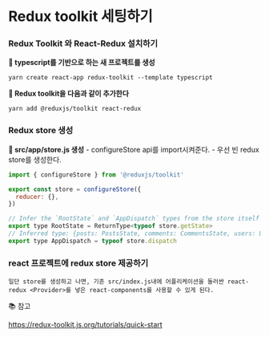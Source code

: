 # Redux toolkit 세팅하기



### **Redux Toolkit 와 React-Redux 설치하기**

**📌 typescript를 기반으로 하는 새 프로젝트를 생성**

```
yarn create react-app redux-toolkit --template typescript
```

**📌 Redux toolkit을 다음과 같이 추가한다**

```
yarn add @reduxjs/toolkit react-redux
```


### **Redux store 생성**

**📌 src/app/store.js 생성**
     - configureStore api를 import시켜준다.
     - 우선 빈 redux store를 생성한다.

```js
import { configureStore } from '@reduxjs/toolkit'

export const store = configureStore({
  reducer: {},
})

// Infer the `RootState` and `AppDispatch` types from the store itself
export type RootState = ReturnType<typeof store.getState>
// Inferred type: {posts: PostsState, comments: CommentsState, users: UsersState}
export type AppDispatch = typeof store.dispatch
```

### **react 프로젝트에 redux store 제공하기**

    일단 store를 생성하고 나면, 기존 src/index.js내에 어플리케이션을 둘러싼 react-redux <Provider>를 넣은 react-components를 사용할 수 있게 된다.

📚 참고

https://redux-toolkit.js.org/tutorials/quick-start
